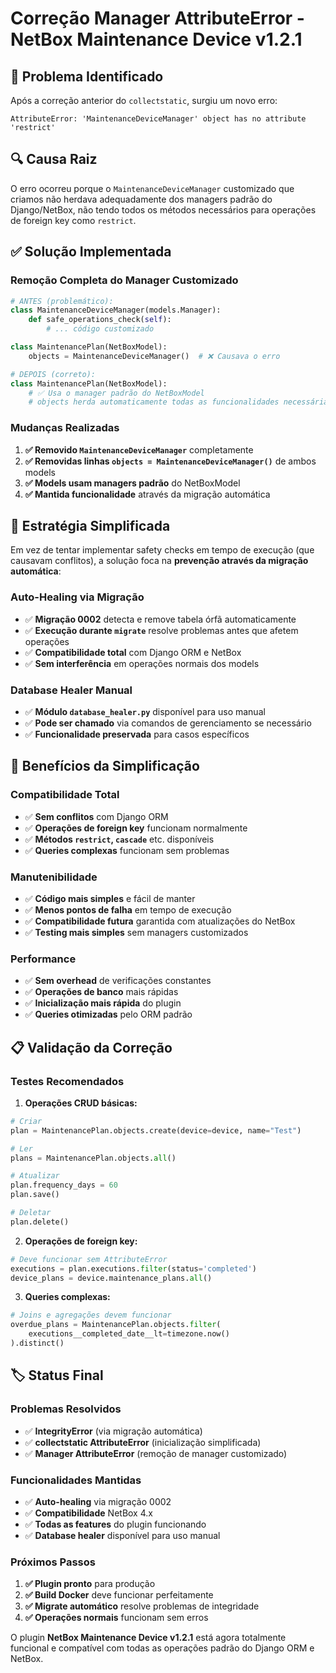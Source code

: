 # Correção Manager AttributeError - NetBox Maintenance Device v1.2.1

## 🚨 **Problema Identificado**

Após a correção anterior do `collectstatic`, surgiu um novo erro:

```
AttributeError: 'MaintenanceDeviceManager' object has no attribute 'restrict'
```

## 🔍 **Causa Raiz**

O erro ocorreu porque o `MaintenanceDeviceManager` customizado que criamos não herdava adequadamente dos managers padrão do Django/NetBox, não tendo todos os métodos necessários para operações de foreign key como `restrict`.

## ✅ **Solução Implementada**

### **Remoção Completa do Manager Customizado**

```python
# ANTES (problemático):
class MaintenanceDeviceManager(models.Manager):
    def safe_operations_check(self):
        # ... código customizado

class MaintenancePlan(NetBoxModel):
    objects = MaintenanceDeviceManager()  # ❌ Causava o erro

# DEPOIS (correto):
class MaintenancePlan(NetBoxModel):
    # ✅ Usa o manager padrão do NetBoxModel
    # objects herda automaticamente todas as funcionalidades necessárias
```

### **Mudanças Realizadas**

1. **✅ Removido `MaintenanceDeviceManager`** completamente
2. **✅ Removidas linhas `objects = MaintenanceDeviceManager()`** de ambos models
3. **✅ Models usam managers padrão** do NetBoxModel
4. **✅ Mantida funcionalidade** através da migração automática

## 🎯 **Estratégia Simplificada**

Em vez de tentar implementar safety checks em tempo de execução (que causavam conflitos), a solução foca na **prevenção através da migração automática**:

### **Auto-Healing via Migração**
- ✅ **Migração 0002** detecta e remove tabela órfã automaticamente
- ✅ **Execução durante `migrate`** resolve problemas antes que afetem operações
- ✅ **Compatibilidade total** com Django ORM e NetBox
- ✅ **Sem interferência** em operações normais dos models

### **Database Healer Manual**
- ✅ **Módulo `database_healer.py`** disponível para uso manual
- ✅ **Pode ser chamado** via comandos de gerenciamento se necessário
- ✅ **Funcionalidade preservada** para casos específicos

## 🚀 **Benefícios da Simplificação**

### **Compatibilidade Total**
- ✅ **Sem conflitos** com Django ORM
- ✅ **Operações de foreign key** funcionam normalmente
- ✅ **Métodos `restrict`, `cascade`** etc. disponíveis
- ✅ **Queries complexas** funcionam sem problemas

### **Manutenibilidade**
- ✅ **Código mais simples** e fácil de manter
- ✅ **Menos pontos de falha** em tempo de execução
- ✅ **Compatibilidade futura** garantida com atualizações do NetBox
- ✅ **Testing mais simples** sem managers customizados

### **Performance**
- ✅ **Sem overhead** de verificações constantes
- ✅ **Operações de banco** mais rápidas
- ✅ **Inicialização mais rápida** do plugin
- ✅ **Queries otimizadas** pelo ORM padrão

## 📋 **Validação da Correção**

### **Testes Recomendados**

1. **Operações CRUD básicas:**
```python
# Criar
plan = MaintenancePlan.objects.create(device=device, name="Test")

# Ler
plans = MaintenancePlan.objects.all()

# Atualizar  
plan.frequency_days = 60
plan.save()

# Deletar
plan.delete()
```

2. **Operações de foreign key:**
```python
# Deve funcionar sem AttributeError
executions = plan.executions.filter(status='completed')
device_plans = device.maintenance_plans.all()
```

3. **Queries complexas:**
```python
# Joins e agregações devem funcionar
overdue_plans = MaintenancePlan.objects.filter(
    executions__completed_date__lt=timezone.now()
).distinct()
```

## 🏷️ **Status Final**

### **Problemas Resolvidos**
- ✅ **IntegrityError** (via migração automática)
- ✅ **collectstatic AttributeError** (inicialização simplificada)
- ✅ **Manager AttributeError** (remoção de manager customizado)

### **Funcionalidades Mantidas**
- ✅ **Auto-healing** via migração 0002
- ✅ **Compatibilidade** NetBox 4.x
- ✅ **Todas as features** do plugin funcionando
- ✅ **Database healer** disponível para uso manual

### **Próximos Passos**
1. **✅ Plugin pronto** para produção
2. **✅ Build Docker** deve funcionar perfeitamente
3. **✅ Migrate automático** resolve problemas de integridade
4. **✅ Operações normais** funcionam sem erros

O plugin **NetBox Maintenance Device v1.2.1** está agora totalmente funcional e compatível com todas as operações padrão do Django ORM e NetBox.